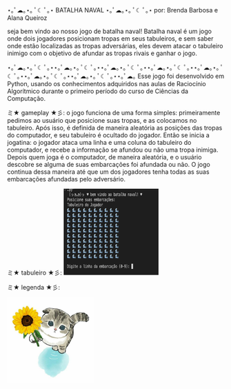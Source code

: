⋆｡ﾟ☁︎｡⋆｡ ﾟ☾ ﾟ｡⋆ BATALHA NAVAL ⋆｡ﾟ☁︎｡⋆｡ ﾟ☾ ﾟ｡⋆
por: Brenda Barbosa e Alana Queiroz


seja bem vindo ao nosso jogo de batalha naval! 
Batalha naval é um jogo onde dois jogadores posicionam tropas em seus tabuleiros, e sem saber onde estão localizadas as tropas adversárias, eles devem atacar o tabuleiro inimigo com o objetivo de afundar as tropas rivais e ganhar o jogo.

⋆｡ﾟ☁︎｡⋆｡ ﾟ☾ ﾟ｡⋆⋆｡ﾟ☁︎｡⋆｡ ﾟ☾ ﾟ｡⋆⋆｡ﾟ☁︎｡⋆｡ ﾟ☾ ﾟ｡⋆⋆｡ﾟ☁︎｡⋆｡ ﾟ☾ ﾟ｡⋆⋆｡ﾟ☁︎｡⋆｡ ﾟ☾ ﾟ｡⋆⋆｡ﾟ☁︎｡⋆｡ ﾟ☾ ﾟ｡⋆⋆｡ﾟ☁︎｡⋆｡ ﾟ☾ ﾟ｡⋆⋆｡ﾟ☁︎｡
Esse jogo foi desenvolvido em Python, usando os conhecimentos adquiridos nas aulas de Raciocínio Algorítmico durante o primeiro período do curso de Ciências da Computação.

ミ★ gameplay ★彡:
o jogo funciona de uma forma simples: primeiramente pedimos ao usuário que posicione suas tropas, e as colocamos no tabuleiro. Após isso, é definida de maneira aleatória as posições das tropas do computador, e seu tabuleiro é ocultado do jogador. Então se inicia a jogatina: o jogador ataca uma linha e uma coluna do tabuleiro do computador, e recebe a informação se afundou ou não uma tropa inimiga. Depois quem joga é o computador, de maneira aleatória, e o usuário descobre se alguma de suas embarcações foi afundada ou não. O jogo continua dessa maneira até que um dos jogadores tenha todas as suas embarcações afundadas pelo adversário.

ミ★ tabuleiro ★彡:
<img src="tabuleiro.png" width="220" height="200">




ミ★ legenda ★彡:



<img src="gatinhofofoflor.jpeg" width="200" height="200">
